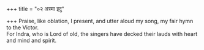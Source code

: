 +++
title = "०२ अस्मा इदु"

+++
Praise, like oblation, I present, and utter aloud my song, my fair hymn to the Victor.  
     For Indra, who is Lord of old, the singers have decked their lauds with heart and mind and spirit.